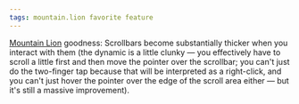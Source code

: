 ```yaml
---
tags: mountain.lion favorite feature
---
```


[Mountain Lion](/wiki/Mountain_Lion) goodness: Scrollbars become substantially thicker when you interact with them (the dynamic is a little clunky — you effectively have to scroll a little first and then move the pointer over the scrollbar; you can't just do the two-finger tap because that will be interpreted as a right-click, and you can't just hover the pointer over the edge of the scroll area either — but it's still a massive improvement).
